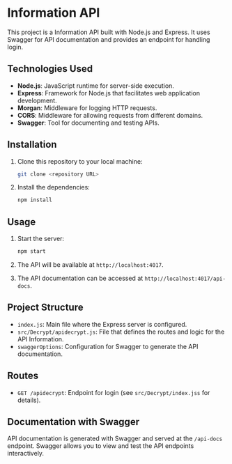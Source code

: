 # Information API

This project is a Information API built with Node.js and Express. It uses Swagger for API documentation and provides an endpoint for handling login.

## Technologies Used

- **Node.js**: JavaScript runtime for server-side execution.
- **Express**: Framework for Node.js that facilitates web application development.
- **Morgan**: Middleware for logging HTTP requests.
- **CORS**: Middleware for allowing requests from different domains.
- **Swagger**: Tool for documenting and testing APIs.

## Installation

1. Clone this repository to your local machine:
    ```bash
    git clone <repository URL>
    ```

2. Install the dependencies:
    ```bash
    npm install
    ```

## Usage

1. Start the server:
    ```bash
    npm start
    ```

2. The API will be available at `http://localhost:4017`.

3. The API documentation can be accessed at `http://localhost:4017/api-docs`.

## Project Structure

- `index.js`: Main file where the Express server is configured.
- `src/Decrypt/apidecrypt.js`: File that defines the routes and logic for the API Information.
- `swaggerOptions`: Configuration for Swagger to generate the API documentation.

## Routes

- `GET /apidecrypt`: Endpoint for login (see `src/Decrypt/index.jss` for details).

## Documentation with Swagger

API documentation is generated with Swagger and served at the `/api-docs` endpoint. Swagger allows you to view and test the API endpoints interactively.
